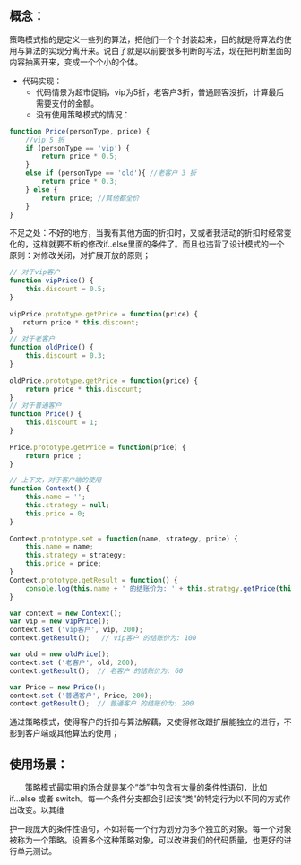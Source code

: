 ## 概念：
策略模式指的是定义一些列的算法，把他们一个个封装起来，目的就是将算法的使用与算法的实现分离开来。说白了就是以前要很多判断的写法，现在把判断里面的内容抽离开来，变成一个个小的个体。
* 代码实现：
    * 代码情景为超市促销，vip为5折，老客户3折，普通顾客没折，计算最后需要支付的金额。
    * 没有使用策略模式的情况：
    
```javascript
function Price(personType, price) {
    //vip 5 折
    if (personType == 'vip') {
        return price * 0.5;
    } 
    else if (personType == 'old'){ //老客户 3 折
        return price * 0.3;
    } else {
        return price; //其他都全价
    }
}
```

不足之处：不好的地方，当我有其他方面的折扣时，又或者我活动的折扣时经常变化的，这样就要不断的修改if..else里面的条件了。而且也违背了设计模式的一个原则：对修改关闭，对扩展开放的原则；

```javascript
// 对于vip客户
function vipPrice() {
    this.discount = 0.5;
}
 
vipPrice.prototype.getPrice = function(price) {
　　return price * this.discount;
}
// 对于老客户
function oldPrice() {
    this.discount = 0.3;
}
 
oldPrice.prototype.getPrice = function(price) {
    return price * this.discount;
}
// 对于普通客户
function Price() {
    this.discount = 1;
}
 
Price.prototype.getPrice = function(price) {
    return price ;
}

// 上下文，对于客户端的使用
function Context() {
    this.name = '';
    this.strategy = null;
    this.price = 0;
}
 
Context.prototype.set = function(name, strategy, price) {
    this.name = name;
    this.strategy = strategy;
    this.price = price;
}
Context.prototype.getResult = function() {
    console.log(this.name + ' 的结账价为: ' + this.strategy.getPrice(this.price));
}

var context = new Context();
var vip = new vipPrice();
context.set ('vip客户', vip, 200);
context.getResult();   // vip客户 的结账价为: 100

var old = new oldPrice();
context.set ('老客户', old, 200);
context.getResult();  // 老客户 的结账价为: 60

var Price = new Price();
context.set ('普通客户', Price, 200);
context.getResult();  // 普通客户 的结账价为: 200
```


通过策略模式，使得客户的折扣与算法解藕，又使得修改跟扩展能独立的进行，不影到客户端或其他算法的使用；

 

## 使用场景：

　　策略模式最实用的场合就是某个“类”中包含有大量的条件性语句，比如if...else 或者 switch。每一个条件分支都会引起该“类”的特定行为以不同的方式作出改变。以其维

护一段庞大的条件性语句，不如将每一个行为划分为多个独立的对象。每一个对象被称为一个策略。设置多个这种策略对象，可以改进我们的代码质量，也更好的进行单元测试。



















